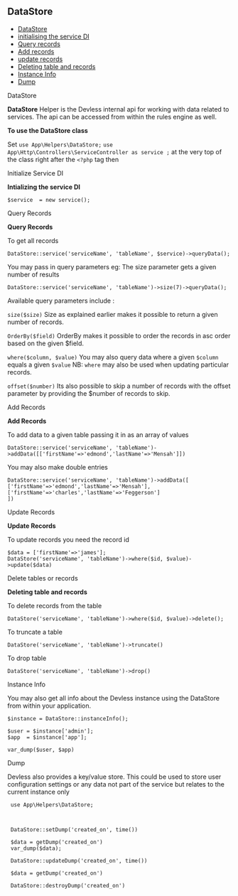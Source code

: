 ## DataStore

- [DataStore](#ds)
- [initialising the service DI](#init)
- [Query records](#query)
- [Add records](#add)
- [update records](#update)
- [Deleting table and records](#delete)
- [Instance Info](#info)
- [Dump](#dump)


<a name="ds">DataStore</a>

**DataStore** 
 Helper is the Devless internal api for working with data related to services. 
The api can be accessed from within the rules engine as well.

**To use the DataStore class** 

Set ``use App\Helpers\DataStore;``
``use App\Http\Controllers\ServiceController as service ;``
at the very top of the class right after the ``<?php`` tag then 

<a name="init">Initialize Service DI</a>

**Intializing the service DI** 
```
$service  = new service();
```
<a name="query">Query Records</a>

**Query Records**

To get all records 
```
DataStore::service('serviceName', 'tableName', $service)->queryData();
```
You may pass in query parameters 
eg: The size parameter gets a given number of results 
```
DataStore::service('serviceName', 'tableName')->size(7)->queryData();
```
Available query parameters include :

``size($size)`` Size as explained earlier makes it possible to return a given number of records.

``OrderBy($field)`` OrderBy makes it possible to order the records in asc order based on the given $field.

``where($column, $value)`` You may also query data where a given ``$column`` equals a given ``$value``  NB: ``where`` may also be used when updating particular records. 

``offset($number)`` Its also possible to skip a number of records with the offset parameter by providing the $number of records to skip.  

<a name="add">Add Records</a>

**Add Records**

To add data to a given table  passing it in as an array of values 
```
DataStore::service('serviceName', 'tableName')->addData([['firstName'=>'edmond','lastName'=>'Mensah']])
```
You may also make double entries
```
DataStore::service('serviceName', 'tableName')->addData([
['firstName'=>'edmond','lastName'=>'Mensah'],
['firstName'=>'charles','lastName'=>'Feggerson']
])
```
<a name="update">Update Records</a>

**Update Records**

To update records you need the record id 
```
$data = ['firstName'=>'james'];
DataStore('serviceName', 'tableName')->where($id, $value)->update($data)
```
<a name="delete">Delete tables or records</a>

**Deleting table and records** 

To delete records from the table 
```
DataStore('serviceName', 'tableName')->where($id, $value)->delete();
```
To truncate a table 
```
DataStore('serviceName', 'tableName')->truncate()
```
To drop table 
```
DataStore('serviceName', 'tableName')->drop()
```

<a name="info">Instance Info</a>

 You may also get all info about the Devless instance using the DataStore from within your application.

 ```
 $instance = DataStore::instanceInfo();
        
 $user = $instance['admin'];
 $app  = $instance['app'];

 var_dump($user, $app)
 ``` 

<a name="dump">Dump</a>

Devless also provides a key/value store. This could be used to store user configuration settings or any data not part of the service but relates to the current instance only

```
 use App\Helpers\DataStore; 


 
 DataStore::setDump('created_on', time())

 $data = getDump('created_on')
 var_dump($data);

 DataStore::updateDump('created_on', time())

 $data = getDump('created_on')

 DataStore::destroyDump('created_on')

``` 


